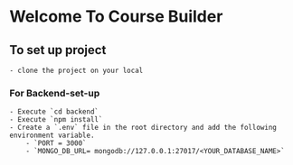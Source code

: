 # Welcome To Course Builder

## To set up project
    - clone the project on your local

### For Backend-set-up
    - Execute `cd backend`
    - Execute `npm install`
    - Create a `.env` file in the root directory and add the following environment variable.
        - `PORT = 3000`
        - `MONGO_DB_URL= mongodb://127.0.0.1:27017/<YOUR_DATABASE_NAME>`
  